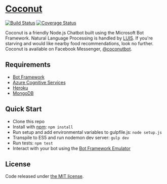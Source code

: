 # [Coconut](https://lyzs90.github.io/projects/)

[![Build Status](https://travis-ci.org/lyzs90/Coconut.svg?branch=master)](https://travis-ci.org/lyzs90/Coconut) [![Coverage Status](https://coveralls.io/repos/github/lyzs90/Coconut/badge.svg?branch=master)](https://coveralls.io/github/lyzs90/Coconut?branch=master)

Coconut is a friendly Node.js Chatbot built using the Microsoft Bot Framework. Natural Language Processing is handled by [LUIS](https://www.luis.ai/). If you're starving and would like nearby food recommendations, look no further. Coconut is available on Facebook Messenger, [@coconutbot](https://www.messenger.com/t/coconutbot).

## Requirements

- [Bot Framework](https://dev.botframework.com/)
- [Azure Cognitive Services](https://azure.microsoft.com/en-us/services/cognitive-services/)
- [Heroku](https://www.heroku.com/)
- [MongoDB](https://mlab.com/)

## Quick Start

- Clone this repo
- Install with [npm](https://www.npmjs.com): `npm install`
- Run setup and add environmental variables to gulpfile.js: `node setup.js`
- Transpile to ES5 and run nodemon dev server: `gulp dev`
- Run tests: `npm test`
- Interact with your bot using the [Bot Framework Emulator](https://download.botframework.com/bf-v3/tools/emulator/publish.htm)

## License

Code released under [the MIT license](https://github.com/lyzs90/Coconut/blob/master/LICENSE).
